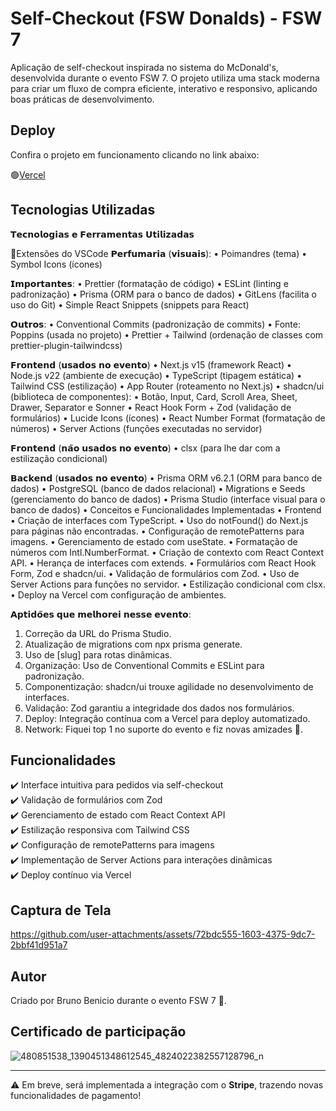 # Self-Checkout (FSW Donalds) - FSW 7  
Aplicação de self-checkout inspirada no sistema do McDonald's, desenvolvida durante o evento FSW 7. O projeto utiliza uma stack moderna para criar um fluxo de compra eficiente, interativo e responsivo, aplicando boas práticas de desenvolvimento.

## Deploy  

Confira o projeto em funcionamento clicando no link abaixo:  

🟢[Vercel](https://fsw-donalds-7-edition.vercel.app/fsw-donalds) 

## Tecnologias Utilizadas  

𝗧𝗲𝗰𝗻𝗼𝗹𝗼𝗴𝗶𝗮𝘀 𝗲 𝗙𝗲𝗿𝗿𝗮𝗺𝗲𝗻𝘁𝗮𝘀 𝗨𝘁𝗶𝗹𝗶𝘇𝗮𝗱𝗮𝘀
 
🧩Extensões do VSCode 
𝗣𝗲𝗿𝗳𝘂𝗺𝗮𝗿𝗶𝗮 (𝘃𝗶𝘀𝘂𝗮𝗶𝘀):
• Poimandres (tema)
• Symbol Icons (ícones)

𝗜𝗺𝗽𝗼𝗿𝘁𝗮𝗻𝘁𝗲𝘀:
• Prettier (formatação de código)
• ESLint (linting e padronização)
• Prisma (ORM para o banco de dados)
• GitLens (facilita o uso do Git)
• Simple React Snippets (snippets para React)

𝗢𝘂𝘁𝗿𝗼𝘀:
• Conventional Commits (padronização de commits)
• Fonte: Poppins (usada no projeto)
• Prettier + Tailwind (ordenação de classes com prettier-plugin-tailwindcss)

𝗙𝗿𝗼𝗻𝘁𝗲𝗻𝗱 (𝘂𝘀𝗮𝗱𝗼𝘀 𝗻𝗼 𝗲𝘃𝗲𝗻𝘁𝗼)
• Next.js v15 (framework React)
• Node.js v22 (ambiente de execução)
• TypeScript (tipagem estática)
• Tailwind CSS (estilização)
• App Router (roteamento no Next.js)
• shadcn/ui (biblioteca de componentes):
• Botão, Input, Card, Scroll Area, Sheet, Drawer, Separator e Sonner
• React Hook Form + Zod (validação de formulários)
• Lucide Icons (ícones)
• React Number Format (formatação de números)
• Server Actions (funções executadas no servidor)
  
𝗙𝗿𝗼𝗻𝘁𝗲𝗻𝗱 (𝗻𝗮̃𝗼 𝘂𝘀𝗮𝗱𝗼𝘀 𝗻𝗼 𝗲𝘃𝗲𝗻𝘁𝗼)
• clsx (para lhe dar com a estilização condicional)
  
𝗕𝗮𝗰𝗸𝗲𝗻𝗱 (𝘂𝘀𝗮𝗱𝗼𝘀 𝗻𝗼 𝗲𝘃𝗲𝗻𝘁𝗼)
• Prisma ORM v6.2.1 (ORM para banco de dados)
• PostgreSQL (banco de dados relacional)
• Migrations e Seeds (gerenciamento do banco de dados)
• Prisma Studio (interface visual para o banco de dados)
• Conceitos e Funcionalidades Implementadas
• Frontend
• Criação de interfaces com TypeScript.
• Uso do notFound() do Next.js para páginas não encontradas.
• Configuração de remotePatterns para imagens.
• Gerenciamento de estado com useState.
• Formatação de números com Intl.NumberFormat.
• Criação de contexto com React Context API.
• Herança de interfaces com extends.
• Formulários com React Hook Form, Zod e shadcn/ui.
• Validação de formulários com Zod.
• Uso de Server Actions para funções no servidor.
• Estilização condicional com clsx.
• Deploy na Vercel com configuração de ambientes.
  
𝗔𝗽𝘁𝗶𝗱𝗼̃𝗲𝘀 𝗾𝘂𝗲 𝗺𝗲𝗹𝗵𝗼𝗿𝗲𝗶 𝗻𝗲𝘀𝘀𝗲 𝗲𝘃𝗲𝗻𝘁𝗼:
1. Correção da URL do Prisma Studio.
2. Atualização de migrations com npx prisma generate.
3. Uso de [slug] para rotas dinâmicas.
4. Organização: Uso de Conventional Commits e ESLint para padronização.
5. Componentização: shadcn/ui trouxe agilidade no desenvolvimento de interfaces.
6. Validação: Zod garantiu a integridade dos dados nos formulários.
7. Deploy: Integração contínua com a Vercel para deploy automatizado.
8. Network: Fiquei top 1 no suporte do evento e fiz novas amizades 💞.

## Funcionalidades  
✔️ Interface intuitiva para pedidos via self-checkout  
✔️ Validação de formulários com Zod  
✔️ Gerenciamento de estado com React Context API  
✔️ Estilização responsiva com Tailwind CSS  
✔️ Configuração de remotePatterns para imagens  
✔️ Implementação de Server Actions para interações dinâmicas  
✔️ Deploy contínuo via Vercel   

## Captura de Tela  


https://github.com/user-attachments/assets/72bdc555-1603-4375-9dc7-2bbf41d951a7



## Autor  
Criado por Bruno Benicio durante o evento FSW 7 💜.

## Certificado de participação  
![480851538_1390451348612545_4824022382557128796_n](https://github.com/user-attachments/assets/b7ba2f6c-d105-4de6-ad28-48c99002f435)

---
⚠️ Em breve, será implementada a integração com o **Stripe**, trazendo novas funcionalidades de pagamento!  
